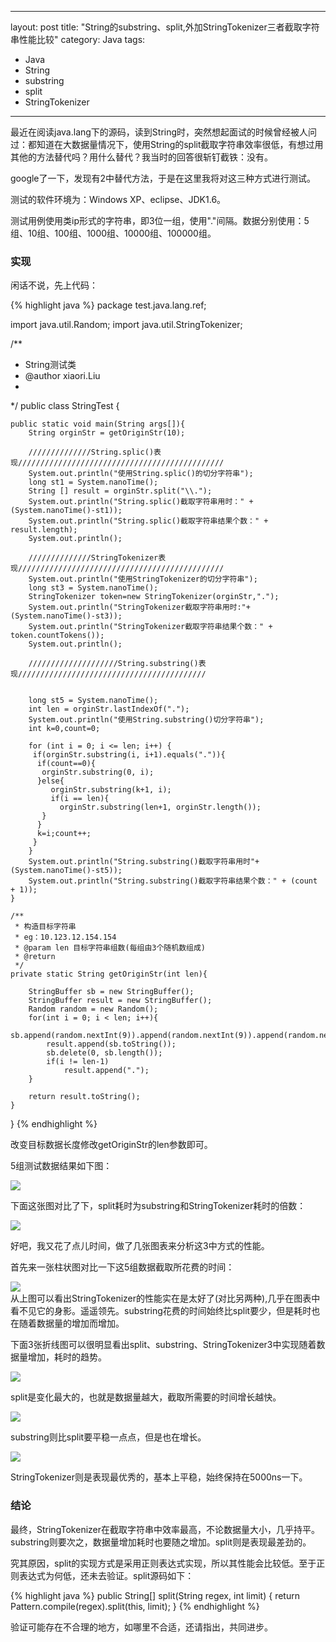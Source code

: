 
---
layout: post
title: "String的substring、split,外加StringTokenizer三者截取字符串性能比较"
category: Java
tags:
 - Java
 - String
 - substring
 - split
 - StringTokenizer
---
最近在阅读java.lang下的源码，读到String时，突然想起面试的时候曾经被人问过：都知道在大数据量情况下，使用String的split截取字符串效率很低，有想过用其他的方法替代吗？用什么替代？我当时的回答很斩钉截铁：没有。

google了一下，发现有2中替代方法，于是在这里我将对这三种方式进行测试。

测试的软件环境为：Windows XP、eclipse、JDK1.6。

测试用例使用类ip形式的字符串，即3位一组，使用"."间隔。数据分别使用：5组、10组、100组、1000组、10000组、100000组。

<h3><strong>实现</strong></h3>
闲话不说，先上代码：

{% highlight java  %}
package test.java.lang.ref;

import java.util.Random;
import java.util.StringTokenizer;

/**
 * String测试类
 * @author xiaori.Liu
 *
 */
public class StringTest {
    
    public static void main(String args[]){
        String orginStr = getOriginStr(10);
        
        //////////////String.splic()表现//////////////////////////////////////////////
        System.out.println("使用String.splic()的切分字符串"); 
        long st1 = System.nanoTime(); 
        String [] result = orginStr.split("\\.");
        System.out.println("String.splic()截取字符串用时：" + (System.nanoTime()-st1));
        System.out.println("String.splic()截取字符串结果个数：" + result.length);
        System.out.println();
        
        //////////////StringTokenizer表现//////////////////////////////////////////////
        System.out.println("使用StringTokenizer的切分字符串"); 
        long st3 = System.nanoTime();  
        StringTokenizer token=new StringTokenizer(orginStr,".");  
        System.out.println("StringTokenizer截取字符串用时:"+(System.nanoTime()-st3)); 
        System.out.println("StringTokenizer截取字符串结果个数：" + token.countTokens());
        System.out.println();
        
        ////////////////////String.substring()表现//////////////////////////////////////////
        
        
        long st5 = System.nanoTime();  
        int len = orginStr.lastIndexOf(".");
        System.out.println("使用String.substring()切分字符串");  
        int k=0,count=0;  
        
        for (int i = 0; i <= len; i++) {  
         if(orginStr.substring(i, i+1).equals(".")){  
          if(count==0){  
           orginStr.substring(0, i);  
          }else{  
             orginStr.substring(k+1, i); 
             if(i == len){
               orginStr.substring(len+1, orginStr.length()); 
           }
          }
          k=i;count++;  
         }  
        }
        System.out.println("String.substring()截取字符串用时"+(System.nanoTime()-st5));  
        System.out.println("String.substring()截取字符串结果个数：" + (count + 1));
    }
    
    /**
     * 构造目标字符串
     * eg：10.123.12.154.154
     * @param len 目标字符串组数(每组由3个随机数组成)
     * @return
     */
    private static String getOriginStr(int len){
        
        StringBuffer sb = new StringBuffer();
        StringBuffer result = new StringBuffer();
        Random random = new Random();
        for(int i = 0; i < len; i++){
            sb.append(random.nextInt(9)).append(random.nextInt(9)).append(random.nextInt(9));
            result.append(sb.toString());
            sb.delete(0, sb.length());
            if(i != len-1)
                result.append(".");
        }
        
        return result.toString();
    }
}
{% endhighlight %}

改变目标数据长度修改getOriginStr的len参数即可。

5组测试数据结果如下图：

<div class='center'>
    <img src='/post_images/2012/02/result.png'/>
</div>

下面这张图对比了下，split耗时为substring和StringTokenizer耗时的倍数：

<div class='center'>
    <img src='/post_images/2012/02/beishu.png'/>
</div>

好吧，我又花了点儿时间，做了几张图表来分析这3中方式的性能。

首先来一张柱状图对比一下这5组数据截取所花费的时间：

<div class='center'>
    <img src='/post_images/2012/02/cart-sum.png' />
</div>
从上图可以看出StringTokenizer的性能实在是太好了(对比另两种),几乎在图表中看不见它的身影。遥遥领先。substring花费的时间始终比split要少，但是耗时也在随着数据量的增加而增加。

下面3张折线图可以很明显看出split、substring、StringTokenizer3中实现随着数据量增加，耗时的趋势。

<div class='center'>
    <img src='/post_images/2012/02/split.png' />
</div>

split是变化最大的，也就是数据量越大，截取所需要的时间增长越快。

<div class='center'>
    <img src='/post_images/2012/02/substring.png' />
</div>

substring则比split要平稳一点点，但是也在增长。

<div class='center'>
    <img src='/post_images/2012/02/StringTokenizer.png' />
</div>

StringTokenizer则是表现最优秀的，基本上平稳，始终保持在5000ns一下。

<h3><strong>结论</strong></h3>

最终，StringTokenizer在截取字符串中效率最高，不论数据量大小，几乎持平。substring则要次之，数据量增加耗时也要随之增加。split则是表现最差劲的。

究其原因，split的实现方式是采用正则表达式实现，所以其性能会比较低。至于正则表达式为何低，还未去验证。split源码如下：

{% highlight java  %}
public String[] split(String regex, int limit) {
    return Pattern.compile(regex).split(this, limit);
}
{% endhighlight %}

验证可能存在不合理的地方，如哪里不合适，还请指出，共同进步。
